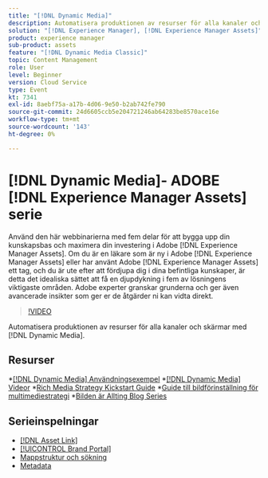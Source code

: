 ```yaml
---
title: "[!DNL Dynamic Media]"
description: Automatisera produktionen av resurser för alla kanaler och skärmar
solution: "[!DNL Experience Manager], [!DNL Experience Manager Assets]"
product: experience manager
sub-product: assets
feature: "[!DNL Dynamic Media Classic]"
topic: Content Management
role: User
level: Beginner
version: Cloud Service
type: Event
kt: 7341
exl-id: 8aebf75a-a17b-4d06-9e50-b2ab742fe790
source-git-commit: 24d6605ccb5e204721246ab64283be8570ace16e
workflow-type: tm+mt
source-wordcount: '143'
ht-degree: 0%

---
```


# [!DNL Dynamic Media]- ADOBE [!DNL Experience Manager Assets] serie

Använd den här webbinarierna med fem delar för att bygga upp din kunskapsbas och maximera din investering i Adobe [!DNL Experience Manager Assets]. Om du är en läkare som är ny i Adobe [!DNL Experience Manager Assets] eller har använt Adobe [!DNL Experience Manager Assets] ett tag, och du är ute efter att fördjupa dig i dina befintliga kunskaper, är detta det idealiska sättet att få en djupdykning i fem av lösningens viktigaste områden. Adobe experter granskar grunderna och ger även avancerade insikter som ger er de åtgärder ni kan vidta direkt.

>[!VIDEO](https://video.tv.adobe.com/v/332132/?quality=12&learn=on&hidetitle=true)

Automatisera produktionen av resurser för alla kanaler och skärmar med [!DNL Dynamic Media].

## Resurser

*[[!DNL Dynamic Media] Användningsexempel](https://www.adobe.com/content/dam/acom/en/marketing-cloud/experience-manager/pdfs/dynamic-media_dynamic-media-classic-use-cases-2019.pdf)
*[[!DNL Dynamic Media] Videor](https://experienceleague.adobe.com/docs/experience-manager-learn/assets/dynamic-media/dynamic-media-overview-feature-video-use.html?lang=en#dynamic-media)
*[Rich Media Strategy Kickstart Guide](https://www.adobe.com/content/dam/www/us/en/experience-manager/pdfs/dynamic-media-kickstart-guide-2019.pdf)
*[Guide till bildförinställning för multimediestrategi](https://www.adobe.com/content/dam/www/us/en/experience-manager/pdfs/dynamic-media-image-preset-guide.pdf)
*[Bilden är Allting Blog Series](https://blog.adobe.com/en/2019/04/11/image-is-everything-part-1-has-your-rich-media-strategy-expired.html#gs.iou0ek)

## Serieinspelningar

* [[!DNL Asset Link]](asset-link.md)
* [[!UICONTROL Brand Portal]](brand-portal.md)
* [Mappstruktur och sökning](folder-structure-search.md)
* [Metadata](metadata.md)
